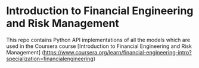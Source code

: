 # Introduction to Financial Engineering and Risk Management

This repo contains Python API implementations of all the models which are used in the Coursera course [Introduction to Financial Engineering and Risk Management] (https://www.coursera.org/learn/financial-engineering-intro?specialization=financialengineering)
